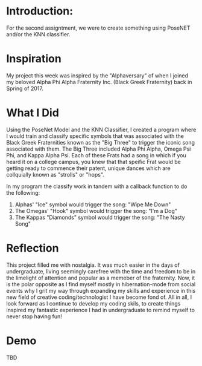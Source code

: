 

# Introduction:
For the second assigntment, we were to create something using PoseNET and/or the KNN classifier. 

# Inspiration
My project this week was inspired by the "Alphaversary" of when I joined my beloved Alpha Phi Alpha Fraternity Inc. (Black Greek Fraternity) back in Spring of 2017.

# What I Did
Using the PoseNet Model and the KNN Classifier, I created a program where I would train and classify specific symbols that was associated with the Black Greek Fraternities known as the "Big Three" to trigger the iconic song associated with them. The Big Three included Alpha Phi Alpha, Omega Psi Phi, and Kappa Alpha Psi. Each of these Frats had a song in which if you heard it on a college campus, you knew that that speific Frat would be getting ready to commence their patent, unique dances which are collquially known as "strolls" or "hops".

In my program the classify work in tandem with a callback function to do the following: 

1. Alphas' "Ice" symbol would trigger the song: "Wipe Me Down"
2. The Omegas' "Hook" symbol would trigger the song: "I'm a Dog"
3. The Kappas "Diamonds" symbol would trigger the song: "The Nasty Song"



# Reflection
This project filled me with nostalgia. It was much easier in the days of undergraduate, living seemingly carefree with the time and freedom to be in the limelight of attention and popular as a memeber of the fraternity. Now, it is the polar opposite as I find myself mostly in hibernation-mode from social events why I grit my way through expanding my skills and experience in this new field of creative coding/technologist I have become fond of. All in all, I look forward as I continue to develop my coding skils, to create things inspired my fantastic experience I had in undergraduate to remind myself to never stop having fun!

# Demo
TBD
